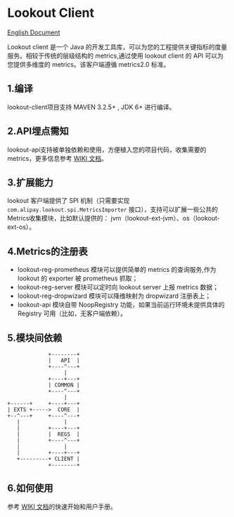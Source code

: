 # Lookout Client

[English Document](./README-EN.md)

Lookout client 是一个 Java 的开发工具库，可以为您的工程提供关键指标的度量服务。相较于传统的层级结构的 metrics,通过使用 lookout client 的 API 可以为您提供多维度的 metrics。该客户端遵循 metrics2.0
 标准。

## 1.编译
 lookout-client项目支持 MAVEN 3.2.5+ , JDK 6+ 进行编译。

## 2.API埋点需知
lookout-api支持被单独依赖和使用，方便植入您的项目代码，收集需要的 metrics，更多信息参考 [WIKI 文档](https://github.com/alipay/sofa-lookout/wiki)。

## 3.扩展能力
lookout 客户端提供了 SPI 机制（只需要实现 `com.alipay.lookout.spi.MetricsImporter` 接口），支持可以扩展一些公共的Metrics收集模块，比如默认提供的： jvm（lookout-ext-jvm）、os（lookout-ext-os）。

## 4.Metrics的注册表

- lookout-reg-prometheus 模块可以提供简单的 metrics 的查询服务,作为 lookout 的 exporter 被 prometheus 抓取；
- lookout-reg-server 模块可以定时向 lookout server 上报 metrics 数据；
- lookout-reg-dropwizard 模块可以降维映射为 dropwizard 注册表上；
- lookout-api 模块自带 NoopRegistry 功能，如果当前运行环境未提供具体的 Registry 可用（比如，无客户端依赖）。

## 5.模块间依赖

```
             +--------+
             |   API  |
             +----^---+
                  |
             +----+---+
             | COMMON |
             +----^---+
                  |
+------+     +----+---+
| EXTS +----->  CORE  |
+--^---+     +----^---+
   |              |
   |         +----+---+
   |         |  REGS  |
   |         +----^---+
   |              |
   |         +----+---+
   +---------+ CLIENT |
             +--------+
```

## 6.如何使用
 参考 [WIKI 文档](https://github.com/alipay/sofa-lookout/wiki)的快速开始和用户手册。
